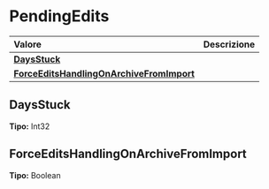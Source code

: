 # PendingEdits

| Valore | Descrizione |
| :--- | :--- |
| [**DaysStuck**](pendingedits.md#daysstuck) |  |
| [**ForceEditsHandlingOnArchiveFromImport**](pendingedits.md#forceeditshandlingonarchivefromimport) |  |

## DaysStuck

**Tipo:** Int32

## ForceEditsHandlingOnArchiveFromImport

**Tipo:** Boolean



